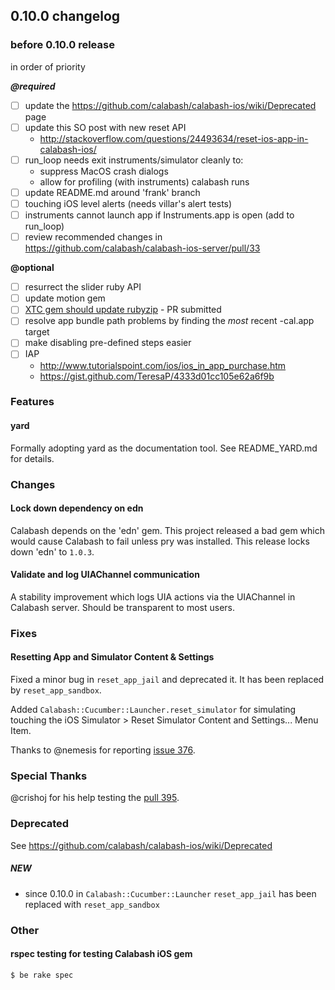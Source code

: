## 0.10.0 changelog

### before 0.10.0 release

in order of priority 

***@required***

- [ ] update the https://github.com/calabash/calabash-ios/wiki/Deprecated page
- [ ] update this SO post with new reset API 
     - http://stackoverflow.com/questions/24493634/reset-ios-app-in-calabash-ios/
- [ ] run_loop needs exit instruments/simulator cleanly to:
    - suppress MacOS crash dialogs
    - allow for profiling (with instruments) calabash runs
- [ ] update README.md around 'frank' branch
- [ ] touching iOS level alerts (needs villar's alert tests)
- [ ] instruments cannot launch app if Instruments.app is open (add to run_loop)
- [ ] review recommended changes in https://github.com/calabash/calabash-ios-server/pull/33

**@optional**

- [ ] resurrect the slider ruby API
- [ ] update motion gem
- [ ] [XTC gem should update rubyzip](https://github.com/calabash/calabash-ios/issues/288) - PR submitted
- [ ] resolve app bundle path problems by finding the *most* recent -cal.app target
- [ ] make disabling pre-defined steps easier
- [ ] IAP
   - http://www.tutorialspoint.com/ios/ios_in_app_purchase.htm
   - https://gist.github.com/TeresaP/4333d01cc105e62a6f9b
 
### Features

#### yard

Formally adopting yard as the documentation tool.  See README_YARD.md for details.

### Changes

#### Lock down dependency on edn

Calabash depends on the 'edn' gem. This project released a bad gem which would cause Calabash to fail unless pry was installed. This release locks down 'edn' to `1.0.3`.

#### Validate and log UIAChannel communication

A stability improvement which logs UIA actions via the UIAChannel in Calabash server. Should be transparent to most users.

### Fixes

#### Resetting App and Simulator Content & Settings

Fixed a minor bug in `reset_app_jail` and deprecated it.  It has been replaced by `reset_app_sandbox`.

Added `Calabash::Cucumber::Launcher.reset_simulator` for simulating touching the iOS Simulator > Reset Simulator Content and Settings... Menu Item.

Thanks to @nemesis for reporting [issue 376](https://github.com/calabash/calabash-ios/issues/376).

### Special Thanks

@crishoj for his help testing the [pull 395](https://github.com/calabash/calabash-ios/pull/395).

### Deprecated

See https://github.com/calabash/calabash-ios/wiki/Deprecated

##### NEW

* since 0.10.0 in `Calabash::Cucumber::Launcher` `reset_app_jail` has been replaced with `reset_app_sandbox`

### Other

#### rspec testing for testing Calabash iOS gem

```
$ be rake spec
```
